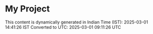 # My Project

This content is dynamically generated in Indian Time (IST): 2025-03-01 14:41:26 IST
Converted to UTC: 2025-03-01 09:11:26 UTC
